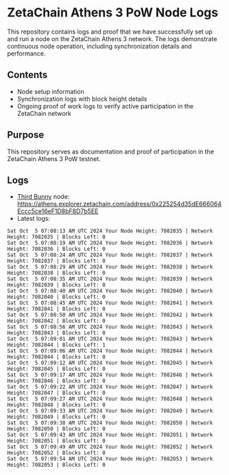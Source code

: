 # ZetaChain Athens 3 PoW Node Logs
This repository contains logs and proof that we have successfully set up and run a node on the ZetaChain Athens 3 network. The logs demonstrate continuous node operation, including synchronization details and performance.

## Contents
- Node setup information
- Synchronization logs with block height details
- Ongoing proof of work logs to verify active participation in the ZetaChain network

## Purpose
This repository serves as documentation and proof of participation in the ZetaChain Athens 3 PoW testnet.

## Logs

- [Third Bunny](https://thirdbunny.xyz/) node: https://athens.explorer.zetachain.com/address/0x225254d35dE666064Eccc5ce16eF1D8bF8D7b5EE
- Latest logs:
```
Sat Oct  5 07:08:13 AM UTC 2024 Your Node Height: 7082035 | Network Height: 7082035 | Blocks Left: 0
Sat Oct  5 07:08:19 AM UTC 2024 Your Node Height: 7082036 | Network Height: 7082036 | Blocks Left: 0
Sat Oct  5 07:08:24 AM UTC 2024 Your Node Height: 7082037 | Network Height: 7082037 | Blocks Left: 0
Sat Oct  5 07:08:29 AM UTC 2024 Your Node Height: 7082038 | Network Height: 7082038 | Blocks Left: 0
Sat Oct  5 07:08:35 AM UTC 2024 Your Node Height: 7082039 | Network Height: 7082039 | Blocks Left: 0
Sat Oct  5 07:08:40 AM UTC 2024 Your Node Height: 7082040 | Network Height: 7082040 | Blocks Left: 0
Sat Oct  5 07:08:45 AM UTC 2024 Your Node Height: 7082041 | Network Height: 7082041 | Blocks Left: 0
Sat Oct  5 07:08:50 AM UTC 2024 Your Node Height: 7082042 | Network Height: 7082042 | Blocks Left: 0
Sat Oct  5 07:08:56 AM UTC 2024 Your Node Height: 7082043 | Network Height: 7082043 | Blocks Left: 0
Sat Oct  5 07:09:01 AM UTC 2024 Your Node Height: 7082043 | Network Height: 7082044 | Blocks Left: 1
Sat Oct  5 07:09:06 AM UTC 2024 Your Node Height: 7082044 | Network Height: 7082044 | Blocks Left: 0
Sat Oct  5 07:09:12 AM UTC 2024 Your Node Height: 7082045 | Network Height: 7082045 | Blocks Left: 0
Sat Oct  5 07:09:17 AM UTC 2024 Your Node Height: 7082046 | Network Height: 7082046 | Blocks Left: 0
Sat Oct  5 07:09:22 AM UTC 2024 Your Node Height: 7082047 | Network Height: 7082047 | Blocks Left: 0
Sat Oct  5 07:09:27 AM UTC 2024 Your Node Height: 7082048 | Network Height: 7082048 | Blocks Left: 0
Sat Oct  5 07:09:33 AM UTC 2024 Your Node Height: 7082049 | Network Height: 7082049 | Blocks Left: 0
Sat Oct  5 07:09:38 AM UTC 2024 Your Node Height: 7082050 | Network Height: 7082050 | Blocks Left: 0
Sat Oct  5 07:09:43 AM UTC 2024 Your Node Height: 7082051 | Network Height: 7082051 | Blocks Left: 0
Sat Oct  5 07:09:49 AM UTC 2024 Your Node Height: 7082052 | Network Height: 7082052 | Blocks Left: 0
Sat Oct  5 07:09:54 AM UTC 2024 Your Node Height: 7082053 | Network Height: 7082053 | Blocks Left: 0
```
